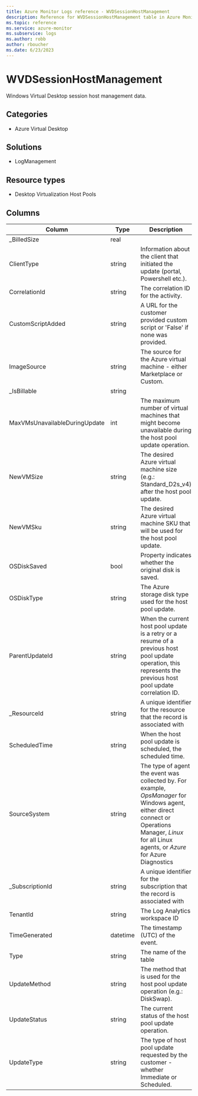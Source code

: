```yaml
---
title: Azure Monitor Logs reference - WVDSessionHostManagement
description: Reference for WVDSessionHostManagement table in Azure Monitor Logs.
ms.topic: reference
ms.service: azure-monitor
ms.subservice: logs
ms.author: robb
author: rboucher
ms.date: 6/23/2023
---
```


# WVDSessionHostManagement

 Windows Virtual Desktop session host management data.

## Categories

- Azure Virtual Desktop
## Solutions

- LogManagement
## Resource types

- Desktop Virtualization Host Pools




## Columns

| Column | Type | Description |
| --- | --- | --- |
| _BilledSize | real |  |
| ClientType | string | Information about the client that initiated the update (portal, Powershell etc.). |
| CorrelationId | string | The correlation ID for the activity. |
| CustomScriptAdded | string | A URL for the customer provided custom script or 'False' if none was provided. |
| ImageSource | string | The source for the Azure virtual machine - either Marketplace or Custom. |
| _IsBillable | string |  |
| MaxVMsUnavailableDuringUpdate | int | The maximum number of virtual machines that might become unavailable during the host pool update operation. |
| NewVMSize | string | The desired Azure virtual machine size (e.g.: Standard_D2s_v4) after the host pool update. |
| NewVMSku | string | The desired Azure virtual machine SKU that will be used for the host pool update. |
| OSDiskSaved | bool | Property indicates whether the original disk is saved. |
| OSDiskType | string | The Azure storage disk type used for the host pool update. |
| ParentUpdateId | string | When the current host pool update is a retry or a resume of a previous host pool update operation, this represents the previous host pool update correlation ID. |
| _ResourceId | string | A unique identifier for the resource that the record is associated with |
| ScheduledTime | string | When the host pool update is scheduled, the scheduled time. |
| SourceSystem | string | The type of agent the event was collected by. For example, *OpsManager* for Windows agent, either direct connect or Operations Manager, *Linux* for all Linux agents, or *Azure* for Azure Diagnostics |
| _SubscriptionId | string | A unique identifier for the subscription that the record is associated with |
| TenantId | string | The Log Analytics workspace ID |
| TimeGenerated | datetime | The timestamp (UTC) of the event. |
| Type | string | The name of the table |
| UpdateMethod | string | The method that is used for the host pool update operation (e.g.: DiskSwap). |
| UpdateStatus | string | The current status of the host pool update operation. |
| UpdateType | string | The type of host pool update requested by the customer - whether Immediate or Scheduled. |
